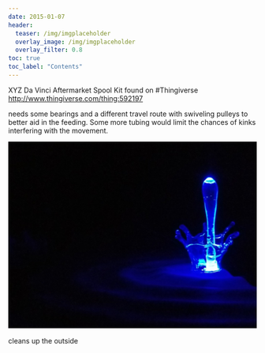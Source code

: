 ```yaml
---
date: 2015-01-07
header:
  teaser: /img/imgplaceholder
  overlay_image: /img/imgplaceholder
  overlay_filter: 0.8
toc: true
toc_label: "Contents"
--- 
```

XYZ Da Vinci Aftermarket Spool Kit found on #Thingiverse
http://www.thingiverse.com/thing:592197

needs some bearings and a different travel route with swiveling pulleys to
better aid in the feeding. Some more tubing would limit the chances of kinks
interfering with the movement.

![cleans up the outside](/img/upload.jpg)

cleans up the outside

